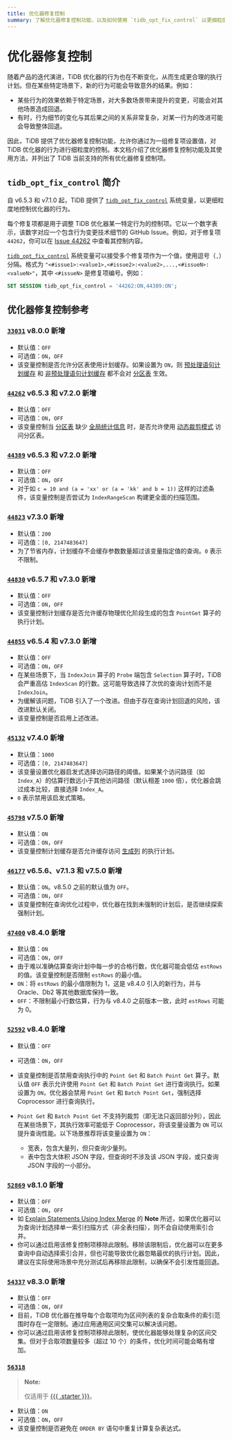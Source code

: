 ```yaml
---
title: 优化器修复控制
summary: 了解优化器修复控制功能，以及如何使用 `tidb_opt_fix_control` 以更细粒度地控制 TiDB 优化器。
---
```


# 优化器修复控制

随着产品的迭代演进，TiDB 优化器的行为也在不断变化，从而生成更合理的执行计划。但在某些特定场景下，新的行为可能会导致意外的结果。例如：

- 某些行为的效果依赖于特定场景，对大多数场景带来提升的变更，可能会对其他场景造成回退。
- 有时，行为细节的变化与其后果之间的关系非常复杂，对某一行为的改进可能会导致整体回退。

因此，TiDB 提供了优化器修复控制功能，允许你通过为一组修复项设置值，对 TiDB 优化器的行为进行细粒度的控制。本文档介绍了优化器修复控制功能及其使用方法，并列出了 TiDB 当前支持的所有优化器修复控制项。

## `tidb_opt_fix_control` 简介

自 v6.5.3 和 v7.1.0 起，TiDB 提供了 [`tidb_opt_fix_control`](/system-variables.md#tidb_opt_fix_control-new-in-v653-and-v710) 系统变量，以更细粒度地控制优化器的行为。

每个修复项都是用于调整 TiDB 优化器某一特定行为的控制项。它以一个数字表示，该数字对应一个包含行为变更技术细节的 GitHub Issue。例如，对于修复项 `44262`，你可以在 [Issue 44262](https://github.com/pingcap/tidb/issues/44262) 中查看其控制内容。

[`tidb_opt_fix_control`](/system-variables.md#tidb_opt_fix_control-new-in-v653-and-v710) 系统变量可以接受多个修复项作为一个值，使用逗号（`,`）分隔。格式为 `"<#issue1>:<value1>,<#issue2>:<value2>,...,<#issueN>:<valueN>"`，其中 `<#issueN>` 是修复项编号。例如：

```sql
SET SESSION tidb_opt_fix_control = '44262:ON,44389:ON';
```

## 优化器修复控制参考

### [`33031`](https://github.com/pingcap/tidb/issues/33031) <span class="version-mark">v8.0.0 新增</span>

- 默认值：`OFF`
- 可选值：`ON`，`OFF`
- 该变量控制是否允许分区表使用计划缓存。如果设置为 `ON`，则 [预处理语句计划缓存](/sql-prepared-plan-cache.md) 和 [非预处理语句计划缓存](/sql-non-prepared-plan-cache.md) 都不会对 [分区表](/partitioned-table.md) 生效。

### [`44262`](https://github.com/pingcap/tidb/issues/44262) <span class="version-mark">v6.5.3 和 v7.2.0 新增</span>

- 默认值：`OFF`
- 可选值：`ON`，`OFF`
- 该变量控制当 [分区表](/partitioned-table.md) 缺少 [全局统计信息](/statistics.md#collect-statistics-of-partitioned-tables-in-dynamic-pruning-mode) 时，是否允许使用 [动态裁剪模式](/partitioned-table.md#dynamic-pruning-mode) 访问分区表。

### [`44389`](https://github.com/pingcap/tidb/issues/44389) <span class="version-mark">v6.5.3 和 v7.2.0 新增</span>

- 默认值：`OFF`
- 可选值：`ON`，`OFF`
- 对于如 `c = 10 and (a = 'xx' or (a = 'kk' and b = 1))` 这样的过滤条件，该变量控制是否尝试为 `IndexRangeScan` 构建更全面的扫描范围。

### [`44823`](https://github.com/pingcap/tidb/issues/44823) <span class="version-mark">v7.3.0 新增</span>

- 默认值：`200`
- 可选值：`[0, 2147483647]`
- 为了节省内存，计划缓存不会缓存参数数量超过该变量指定值的查询。`0` 表示不限制。

### [`44830`](https://github.com/pingcap/tidb/issues/44830) <span class="version-mark">v6.5.7 和 v7.3.0 新增</span>

- 默认值：`OFF`
- 可选值：`ON`，`OFF`
- 该变量控制计划缓存是否允许缓存物理优化阶段生成的包含 `PointGet` 算子的执行计划。

### [`44855`](https://github.com/pingcap/tidb/issues/44855) <span class="version-mark">v6.5.4 和 v7.3.0 新增</span>

- 默认值：`OFF`
- 可选值：`ON`，`OFF`
- 在某些场景下，当 `IndexJoin` 算子的 `Probe` 端包含 `Selection` 算子时，TiDB 会严重高估 `IndexScan` 的行数。这可能导致选择了次优的查询计划而不是 `IndexJoin`。
- 为缓解该问题，TiDB 引入了一个改进。但由于存在查询计划回退的风险，该改进默认关闭。
- 该变量控制是否启用上述改进。

### [`45132`](https://github.com/pingcap/tidb/issues/45132) <span class="version-mark">v7.4.0 新增</span>

- 默认值：`1000`
- 可选值：`[0, 2147483647]`
- 该变量设置优化器启发式选择访问路径的阈值。如果某个访问路径（如 `Index_A`）的估算行数远小于其他访问路径（默认相差 `1000` 倍），优化器会跳过成本比较，直接选择 `Index_A`。
- `0` 表示禁用该启发式策略。

### [`45798`](https://github.com/pingcap/tidb/issues/45798) <span class="version-mark">v7.5.0 新增</span>

- 默认值：`ON`
- 可选值：`ON`，`OFF`
- 该变量控制计划缓存是否允许缓存访问 [生成列](/generated-columns.md) 的执行计划。

### [`46177`](https://github.com/pingcap/tidb/issues/46177) <span class="version-mark">v6.5.6、v7.1.3 和 v7.5.0 新增</span>

- 默认值：`ON`。v8.5.0 之前的默认值为 `OFF`。
- 可选值：`ON`，`OFF`
- 该变量控制在查询优化过程中，优化器在找到未强制的计划后，是否继续探索强制计划。

### [`47400`](https://github.com/pingcap/tidb/issues/47400) <span class="version-mark">v8.4.0 新增</span>

- 默认值：`ON`
- 可选值：`ON`，`OFF`
- 由于难以准确估算查询计划中每一步的合格行数，优化器可能会低估 `estRows` 的值。该变量控制是否限制 `estRows` 的最小值。
- `ON`：将 `estRows` 的最小值限制为 1，这是 v8.4.0 引入的新行为，并与 Oracle、Db2 等其他数据库保持一致。
- `OFF`：不限制最小行数估算，行为与 v8.4.0 之前版本一致，此时 `estRows` 可能为 0。

### [`52592`](https://github.com/pingcap/tidb/issues/52592) <span class="version-mark">v8.4.0 新增</span>

- 默认值：`OFF`
- 可选值：`ON`，`OFF`
- 该变量控制是否禁用查询执行中的 `Point Get` 和 `Batch Point Get` 算子。默认值 `OFF` 表示允许使用 `Point Get` 和 `Batch Point Get` 进行查询执行。如果设置为 `ON`，优化器会禁用 `Point Get` 和 `Batch Point Get`，强制选择 Coprocessor 进行查询执行。
- `Point Get` 和 `Batch Point Get` 不支持列裁剪（即无法只返回部分列），因此在某些场景下，其执行效率可能低于 Coprocessor，将该变量设置为 `ON` 可以提升查询性能。以下场景推荐将该变量设置为 `ON`：

    - 宽表，包含大量列，但只查询少量列。
    - 表中包含大体积 JSON 字段，但查询时不涉及该 JSON 字段，或只查询 JSON 字段的一小部分。

### [`52869`](https://github.com/pingcap/tidb/issues/52869) <span class="version-mark">v8.1.0 新增</span>

- 默认值：`OFF`
- 可选值：`ON`，`OFF`
- 如 [Explain Statements Using Index Merge](/explain-index-merge.md#examples) 的 **Note** 所述，如果优化器可以为查询计划选择单一索引扫描方式（非全表扫描），则不会自动使用索引合并。
- 你可以通过启用该修复控制项移除此限制。移除该限制后，优化器可以在更多查询中自动选择索引合并，但也可能导致优化器忽略最优的执行计划。因此，建议在实际使用场景中充分测试后再移除此限制，以确保不会引发性能回退。

### [`54337`](https://github.com/pingcap/tidb/issues/54337) <span class="version-mark">v8.3.0 新增</span>

- 默认值：`OFF`
- 可选值：`ON`，`OFF`
- 目前，TiDB 优化器在推导每个合取项均为区间列表的复杂合取条件的索引范围时存在一定限制。通过应用通用区间交集可以解决该问题。
- 你可以通过启用该修复控制项移除此限制，使优化器能够处理复杂的区间交集。但对于合取项数量较多（超过 10 个）的条件，优化时间可能会略有增加。

### [`56318`](https://github.com/pingcap/tidb/issues/56318)

> **Note:**
>
> 仅适用于 [{{{ .starter }}}](https://docs.pingcap.com/tidbcloud/select-cluster-tier#tidb-cloud-serverless)。

- 默认值：`ON`
- 可选值：`ON`，`OFF`
- 该变量控制是否避免在 `ORDER BY` 语句中重复计算复杂表达式。
